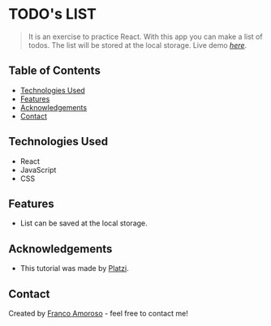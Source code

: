 # TODO's LIST

> It is an exercise to practice React. With this app you can make a list of todos. The list will be stored at the local storage.
> Live demo [_here_](https://frankovg.github.io/todos_list/).

## Table of Contents
* [Technologies Used](#technologies-used)
* [Features](#features)
* [Acknowledgements](#acknowledgements)
* [Contact](#contact)


## Technologies Used
- React
- JavaScript
- CSS


## Features
- List can be saved at the local storage.


## Acknowledgements
- This tutorial was made by [Platzi](https://platzi.com/home).


## Contact
Created by [Franco Amoroso](https://www.linkedin.com/in/francoamoroso/) - feel free to contact me!
